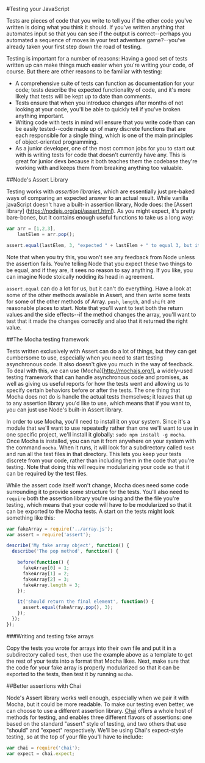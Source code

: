 #Testing your JavaScript

Tests are pieces of code that you write to tell you if the other code you've written is doing what you think it should. If you've written anything that automates input so that you can see if the output is correct--perhaps you automated a sequence of moves in your text adventure game?--you've already taken your first step down the road of testing.

Testing is important for a number of reasons: Having a good set of tests written up can make things much easier when you're writing your code, of course. But there are other reasons to be familiar with testing:

- A comprehensive suite of tests can function as documentation for your code; tests describe the expected functionality of code, and it's more likely that tests will be kept up to date than comments.
- Tests ensure that when you introduce changes after months of not looking at your code, you'll be able to quickly tell if you've broken anything important.
- Writing code with tests in mind will ensure that you write code than can be easily tested--code made up of many discrete functions that are each responsible for a single thing, which is one of the main principles of object-oriented programming.
- As a junior developer, one of the most common jobs for you to start out with is writing tests for code that doesn't currently have any. This is great for junior devs because it both teaches them the codebase they're working with and keeps them from breaking anything too valuable.

##Node's Assert Library

Testing works with *assertion libraries*, which are essentially just pre-baked ways of comparing an expected answer to an actual result. While vanilla javaScript doesn't have a built-in assertion library, Node does: the [Assert library] (https://nodejs.org/api/assert.html). As you might expect, it's pretty bare-bones, but it contains enough useful functions to take us a long way:

```js
var arr = [1,2,3],
    lastElem = arr.pop();

assert.equal(lastElem, 3, "expected " + lastElem + " to equal 3, but it didn't!" );
```

Note that when you try this, you won't see any feedback from Node unless the assertion fails. You're telling Node that you expect these two things to be equal, and if they are, it sees no reason to say anything. If you like, you can imagine Node stoically nodding its head in agreement.

`assert.equal` can do a lot for us, but it can't do everything. Have a look at some of the other methods available in Assert, and then write some tests for some of the other methods of Array. `push`, `length`, and `shift` are reasonable places to start. Note that you'll want to test both the return values and the side effects--if the method changes the array, you'll want to test that it made the changes correctly and also that it returned the right value.

##The Mocha testing framework

Tests written exclusively with Assert can do a lot of things, but they can get cumbersome to use, especially when you need to start testing asynchronous code. It also doesn't give you much in the way of feedback. To deal with this, we can use (Mocha)[http://mochajs.org/], a widely-used testing framework that can handle asynchronous code and promises, as well as giving us useful reports for how the tests went and allowing us to specify certain behaviors before or after the tests. The one thing that Mocha does not do is handle the actual tests themselves; it leaves that up to any assertion library you'd like to use, which means that if you want to, you can just use Node's built-in Assert library.

In order to use Mocha, you'll need to install it on your system. Since it's a module that we'll want to use repeatedly rather than one we'll want to use in one specific project, we'll install it globally: `sudo npm install -g mocha`. Once Mocha is installed, you can run it from anywhere on your system with the command `mocha`. When it runs, it will look for a subdirectory called `test` and run all the test files in that directory. This lets you keep your tests discrete from your code, rather than including them in the code that you're testing. Note that doing this will require modularizing your code so that it can be required by the test files.

While the assert code itself won't change, Mocha does need some code surrounding it to provide some structure for the tests. You'll also need to `require` both the assertion library you're using and the the file you're testing, which means that your code will have to be modularized so that it can be exported to the Mocha tests. A start on the tests might look something like this:

```js
var fakeArray = require('../array.js');
var assert = require('assert');

describe('My fake array object', function() {
  describe('The pop method', function() {

    before(function() {
      fakeArray[0] = 1;
      fakeArray[1] = 2;
      fakeArray[2] = 3;
      fakeArray.length = 3;
    });

    it('should return the final element', function() {
      assert.equal(fakeArray.pop(), 3);
    });
  });
});
```


###Writing and testing fake arrays

Copy the tests you wrote for arrays into their own file and put it in a subdirectory called `test`, then use the example above as a template to get the rest of your tests into a format that Mocha likes. Next, make sure that the code for your fake array is properly modularized so that it can be exported to the tests, then test it by running `mocha`.

##Better assertions with Chai

Node's Assert library works well enough, especially when we pair it with Mocha, but it could be more readable. To make our testing even better, we can choose to use a different assertion library. [Chai](http://chaijs.com/api/bdd/) offers a whole host of methods for testing, and enables three different flavors of assertions: one based on the standard "assert" style of testing, and two others that use "should" and "expect" respectively. We'll be using Chai's expect-style testing, so at the top of your file you'll have to include:

```js
var chai = require('chai');
var expect = chai.expect;
```


